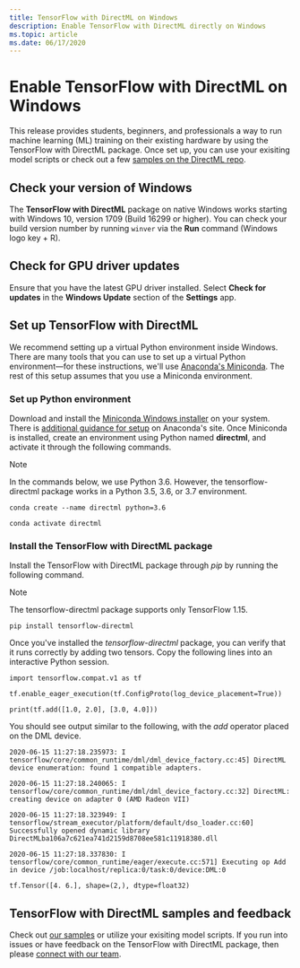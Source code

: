 ```yaml
---
title: TensorFlow with DirectML on Windows
description: Enable TensorFlow with DirectML directly on Windows
ms.topic: article
ms.date: 06/17/2020
---
```


# Enable TensorFlow with DirectML on Windows

This release provides students, beginners, and professionals a way to run machine learning (ML) training on their existing hardware by using the TensorFlow with DirectML package. Once set up, you can use your exisiting model scripts or check out a few [samples on the DirectML repo](https://github.com/microsoft/DirectML/tree/master/TensorFlow). 

## Check your version of Windows 

The **TensorFlow with DirectML** package on native Windows works starting with Windows 10, version 1709 (Build 16299 or higher). You can check your build version number by running `winver` via the **Run** command (Windows logo key + R).

## Check for GPU driver updates 

Ensure that you have the latest GPU driver installed. Select **Check for updates** in the **Windows Update** section of the **Settings** app.

## Set up TensorFlow with DirectML 

We recommend setting up a virtual Python environment inside Windows. There are many tools that you can use to set up a virtual Python environment&mdash;for these instructions, we'll use [Anaconda's Miniconda](https://docs.conda.io/en/latest/miniconda.html). The rest of this setup assumes that you use a Miniconda environment. 

### Set up Python environment 

Download and install the [Miniconda Windows installer](https://docs.conda.io/en/latest/miniconda.html#windows-installers) on your system. There is [additional guidance for setup](https://conda.io/projects/conda/en/latest/user-guide/install/windows.html) on Anaconda's site. Once Miniconda is installed, create an environment using Python named **directml**, and activate it through the following commands.

> [!NOTE]
> In the commands below, we use Python 3.6. However, the tensorflow-directml package works in a Python 3.5, 3.6, or 3.7 environment. 

```
conda create --name directml python=3.6 

conda activate directml 
```

### Install the TensorFlow with DirectML package 

Install the TensorFlow with DirectML package through *pip* by running the following command.

> [!NOTE]
> The tensorflow-directml package supports only TensorFlow 1.15. 

```
pip install tensorflow-directml
```

Once you've installed the *tensorflow-directml* package, you can verify that it runs correctly by adding two tensors. Copy the following lines into an interactive Python session.

```
import tensorflow.compat.v1 as tf 

tf.enable_eager_execution(tf.ConfigProto(log_device_placement=True)) 

print(tf.add([1.0, 2.0], [3.0, 4.0])) 
```

You should see output similar to the following, with the *add* operator placed on the DML device. 

```
2020-06-15 11:27:18.235973: I tensorflow/core/common_runtime/dml/dml_device_factory.cc:45] DirectML device enumeration: found 1 compatible adapters. 

2020-06-15 11:27:18.240065: I tensorflow/core/common_runtime/dml/dml_device_factory.cc:32] DirectML: creating device on adapter 0 (AMD Radeon VII) 

2020-06-15 11:27:18.323949: I tensorflow/stream_executor/platform/default/dso_loader.cc:60] Successfully opened dynamic library DirectMLba106a7c621ea741d2159d8708ee581c11918380.dll 

2020-06-15 11:27:18.337830: I tensorflow/core/common_runtime/eager/execute.cc:571] Executing op Add in device /job:localhost/replica:0/task:0/device:DML:0 

tf.Tensor([4. 6.], shape=(2,), dtype=float32) 
```

## TensorFlow with DirectML samples and feedback 

Check out [our samples](https://github.com/microsoft/DirectML/tree/master/TensorFlow) or utilize your exisiting model scripts. If you run into issues or have feedback on the TensorFlow with DirectML package, then please [connect with our team](https://github.com/microsoft/tensorflow-directml/issues). 
